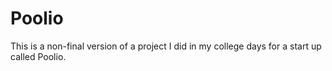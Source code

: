 # Poolio
This is a non-final version of  a project I did in my college days for a start up called Poolio.
